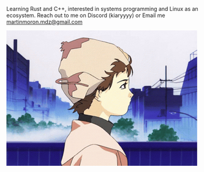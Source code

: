 Learning Rust and C++, interested in systems programming and Linux as an ecosystem.
Reach out to me on Discord (kiaryyyy) or Email me martinmoron.mdz@gmail.com

![alt text](https://github.com/Kiaryy/Kiaryy/blob/main/lain.gif?raw=true)

<!---
Kiaryy/Kiaryy is a ✨ special ✨ repository because its `README.md` (this file) appears on your GitHub profile.
You can click the Preview link to take a look at your changes.
--->
